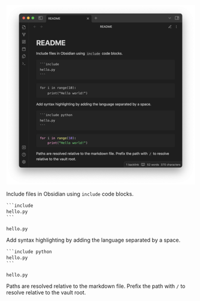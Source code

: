 ![](demo.png)

Include files in Obsidian using `include` code blocks.

~~~
```include
hello.py
```
~~~

```include
hello.py
```

Add syntax highlighting by adding the language separated by a space.

~~~
```include python
hello.py
```
~~~

```include python
hello.py
```

Paths are resolved relative to the markdown file. Prefix the path with `/` to resolve relative to the vault root.

